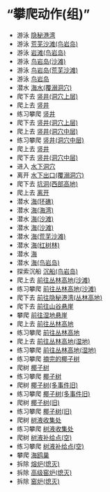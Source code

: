# “攀爬动作(组)”  
- 游泳 [隐秘港湾](Path_BirdRockToCove.md)  
- 游泳 [荒芜沙滩(鸟岩岛)](Path_BirdRockToDesolateBeach.md)  
- 游泳 [岩滩(鸟岩岛)](Path_BirdRockToRocks.md)  
- 游泳 [鸟岩岛(沙滩)](Path_CoveToBirdRock.md)  
- 游泳 [鸟岩岛(荒芜沙滩)](Path_DesolateBeachToBirdRock.md)  
- 游泳 [鸟岩岛](Path_RocksToBirdRock.md)  
- 潜水 [海水(覆溺洞穴)](Sea_Cave.md)  
- 爬下去 [竖井(洞穴上层)](ShaftCrystalChamberToFloodedChamber.md)  
- 爬上去 [竖井](ShaftFloodedChamberToCrystalChamber.md)  
- 练习攀爬 [竖井](ShaftFloodedChamberToCrystalChamber.md)  
- 爬下去 [竖井(洞穴上层)](ShaftHighChamberToMidChamber.md)  
- 爬上去 [竖井(洞穴中层)](ShaftLowChamberToMidChamber.md)  
- 练习攀爬 [竖井(洞穴中层)](ShaftLowChamberToMidChamber.md)  
- 爬上去 [竖井](ShaftMidChamberToHighChamber.md)  
- 爬下去 [竖井(洞穴中层)](ShaftMidChamberToLowChamber.md)  
- 进入 [水下洞穴](UnderwaterEntrance.md)  
- 离开 [水下出口(覆溺洞穴)](UnderwaterExit.md)  
- 爬下去 [坑洞(西部高地)](HighlandHoleEntrance.md)  
- 爬上去 [离开](HighlandHoleExit.md)  
- 潜水 [海(环礁)](Sea_Atoll.md)  
- 潜水 [海(海湾)](Sea_Bay.md)  
- 潜水 [海(沙滩)](Sea_Beach.md)  
- 潜水 [海(沙滩)](Sea_Cove.md)  
- 潜水 [海(荒芜沙滩)](Sea_DesolateBeach.md)  
- 潜水 [海(红树林)](Sea_Mangroves.md)  
- 潜水 [海](Sea_Raft.md)  
- 潜水 [海(鸟岩岛)](Sea_Rocks.md)  
- 探索沉船 [沉船(鸟岩岛)](Shipwreck.md)  
- 爬上去 [前往丛林高地(沙滩)](Path_CoveToJungleHighlands.md)  
- 练习攀爬 [前往丛林高地(沙滩)](Path_CoveToJungleHighlands.md)  
- 爬下去 [前往隐秘港湾(丛林高地)](Path_JungleHighlandsToCove.md)  
- 爬下去 [前往山谷悬崖](Path_JungleHighlandsToValley.md)  
- 攀爬 [前往湿地悬崖](Path_JungleHighlandsToWetlands.md)  
- 爬上去 [前往丛林高地](Path_ValleyToJungleHighlands.md)  
- 练习攀爬 [前往丛林高地](Path_ValleyToJungleHighlands.md)  
- 爬上去 [前往丛林高地(湿地)](Path_WetlandsToJungleHighlands.md)  
- 练习攀爬 [前往丛林高地(湿地)](Path_WetlandsToJungleHighlands.md)  
- 练习攀爬 [摘完的椰子树](PalmTreeCleared.md)  
- 爬树 [椰子树](PalmTreeNew.md)  
- 练习攀爬 [椰子树](PalmTreeNew.md)  
- 爬树 [椰子树(多事件旧)](PalmTreeNewMultiEventOld.md)  
- 练习攀爬 [椰子树(多事件旧)](PalmTreeNewMultiEventOld.md)  
- 爬树 [椰子树(旧)](PalmTreeOld.md)  
- 练习攀爬 [椰子树(旧)](PalmTreeOld.md)  
- 爬树 [树液收集处](PalmTreeSapStation.md)  
- 练习攀爬 [树液收集处](PalmTreeSapStation.md)  
- 爬树 [树液补给点(空)](PalmTreeSapStationEmpty.md)  
- 练习攀爬 [树液补给点(空)](PalmTreeSapStationEmpty.md)  
- 攀爬 [海鸥巢](SeagullNest.md)  
- 拆除 [熔炉(熄灭)](ForgeExtinguished.md)  
- 拆除 [高级窑炉(熄灭)](KilnAdvancedExtinguished.md)  
- 拆除 [窑炉(熄灭)](KilnExtinguished.md)  
